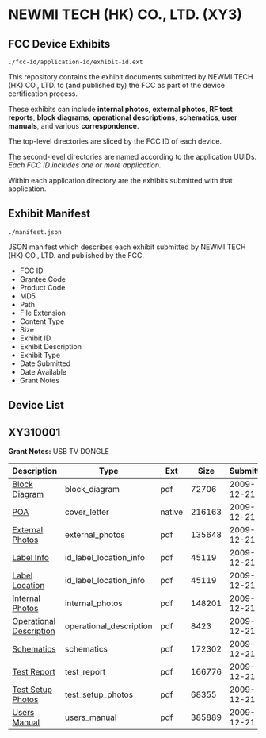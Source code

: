 # NEWMI TECH (HK) CO., LTD. (XY3)
## FCC Device Exhibits

```
./fcc-id/application-id/exhibit-id.ext
```

This repository contains the exhibit documents submitted by NEWMI TECH (HK) CO., LTD. to (and published by) the FCC as part of the device certification process.

These exhibits can include **internal photos**, **external photos**, **RF test reports**, **block diagrams**, **operational descriptions**, **schematics**, **user manuals**, and various **correspondence**.

The top-level directories are sliced by the FCC ID of each device.

The second-level directories are named according to the application UUIDs. *Each FCC ID includes one or more application.*

Within each application directory are the exhibits submitted with that application. 

## Exhibit Manifest

```
./manifest.json
```

JSON manifest which describes each exhibit submitted by NEWMI TECH (HK) CO., LTD. and published by the FCC.

- FCC ID
- Grantee Code
- Product Code
- MD5
- Path
- File Extension
- Content Type
- Size
- Exhibit ID
- Exhibit Description
- Exhibit Type
- Date Submitted
- Date Available
- Grant Notes

## Device List
## XY310001
**Grant Notes:** USB TV DONGLE

| Description | Type | Ext | Size | Submitted | Available |
| ----------- | ---- | --- | ---- | --------- | --------- |
| [Block Diagram](XY310001/84cc9d6cceb5da52dc2b5bab7bbcddc9/1217014.pdf) | block_diagram | pdf | 72706 | 2009-12-21 | 2009-12-21 |
| [POA](XY310001/84cc9d6cceb5da52dc2b5bab7bbcddc9/1217024.native) | cover_letter | native | 216163 | 2009-12-21 | 2009-12-21 |
| [External Photos](XY310001/84cc9d6cceb5da52dc2b5bab7bbcddc9/1217015.pdf) | external_photos | pdf | 135648 | 2009-12-21 | 2009-12-21 |
| [Label Info](XY310001/84cc9d6cceb5da52dc2b5bab7bbcddc9/1217017.pdf) | id_label_location_info | pdf | 45119 | 2009-12-21 | 2009-12-21 |
| [Label Location](XY310001/84cc9d6cceb5da52dc2b5bab7bbcddc9/1217017.pdf) | id_label_location_info | pdf | 45119 | 2009-12-21 | 2009-12-21 |
| [Internal Photos](XY310001/84cc9d6cceb5da52dc2b5bab7bbcddc9/1217016.pdf) | internal_photos | pdf | 148201 | 2009-12-21 | 2009-12-21 |
| [Operational Description](XY310001/84cc9d6cceb5da52dc2b5bab7bbcddc9/1217019.pdf) | operational_description | pdf | 8423 | 2009-12-21 | 2009-12-21 |
| [Schematics](XY310001/84cc9d6cceb5da52dc2b5bab7bbcddc9/1217020.pdf) | schematics | pdf | 172302 | 2009-12-21 | 2009-12-21 |
| [Test Report](XY310001/84cc9d6cceb5da52dc2b5bab7bbcddc9/1217021.pdf) | test_report | pdf | 166776 | 2009-12-21 | 2009-12-21 |
| [Test Setup Photos](XY310001/84cc9d6cceb5da52dc2b5bab7bbcddc9/1217022.pdf) | test_setup_photos | pdf | 68355 | 2009-12-21 | 2009-12-21 |
| [Users Manual](XY310001/84cc9d6cceb5da52dc2b5bab7bbcddc9/1217023.pdf) | users_manual | pdf | 385889 | 2009-12-21 | 2009-12-21 |
